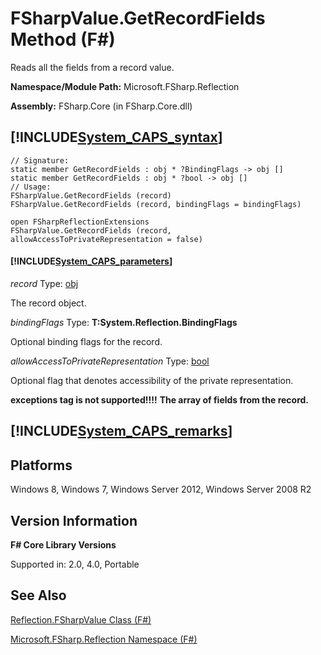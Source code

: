 # FSharpValue.GetRecordFields Method (F#)

Reads all the fields from a record value.

**Namespace/Module Path:** Microsoft.FSharp.Reflection

**Assembly:** FSharp.Core (in FSharp.Core.dll)


## [!INCLUDE[System_CAPS_syntax](//System/Token/System_CAPS_syntax_md.md)]

```
// Signature:
static member GetRecordFields : obj * ?BindingFlags -> obj []
static member GetRecordFields : obj * ?bool -> obj []
// Usage:
FSharpValue.GetRecordFields (record)
FSharpValue.GetRecordFields (record, bindingFlags = bindingFlags)

open FSharpReflectionExtensions
FSharpValue.GetRecordFields (record, allowAccessToPrivateRepresentation = false)
```

#### [!INCLUDE[System_CAPS_parameters](//System/Token/System_CAPS_parameters_md.md)]
*record*
Type: [obj](http://msdn.microsoft.com/en-us/library/dcf2430f-702b-40e5-a0a1-97518bf137f7)


The record object.


*bindingFlags*
Type: **T:System.Reflection.BindingFlags**


Optional binding flags for the record.


*allowAccessToPrivateRepresentation*
Type: [bool](http://msdn.microsoft.com/en-us/library/89c0cf9c-49ce-4207-a3be-555851a67dd5)


Optional flag that denotes accessibility of the private representation.



**exceptions tag is not supported!!!!**
**The array of fields from the record.**
## [!INCLUDE[System_CAPS_remarks](//System/Token/System_CAPS_remarks_md.md)]

## Platforms
Windows 8, Windows 7, Windows Server 2012, Windows Server 2008 R2


## Version Information
**F# Core Library Versions**

Supported in: 2.0, 4.0, Portable




## See Also
[Reflection.FSharpValue Class &#40;F&#35;&#41;](Reflection.FSharpValue+Class+28%F%2329%.md)

[Microsoft.FSharp.Reflection Namespace &#40;F&#35;&#41;](Microsoft.FSharp.Reflection+Namespace+28%F%2329%.md)


